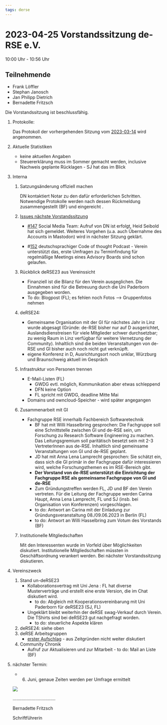 ```yaml
---
tags: derse
---
```

# 2023-04-25 Vorstandssitzung de-RSE e.V.

10:00 Uhr - 10:56 Uhr

## Teilnehmende

- Frank Löffler
- Stephan Janosch
- Jan Philipp Dietrich
- Bernadette Fritzsch

Die Vorstandssitzung ist beschlussfähig.

1. Protokolle:
    
    Das Protokoll der vorhergehenden Sitzung vom [2023-03-14](https://github.com/DE-RSE/protokolle/blob/master/Vorstandssitzungen/Protokoll-Vorstand-deRSE-2023-03-14.md) wird angenommen.
    
2. Aktuelle Statistiken 
    - keine aktuellen Angaben
    - Steuererklärung muss im Sommer gemacht werden, inclusive Nachweis geplante Rücklagen - SJ hat das im Blick
    
3. Interna
    1. Satzungsänderung offiziell machen
    
        DN kontaktiert Notar zu den dafür erforderlichen Schritten. Notwendige Protokolle werden nach dessen Rückmeldung zusammengestellt  (BF) und eingereicht .
    
    2. [Issues nächste Vorstandssitzung](https://github.com/DE-RSE/vorstand/issues?q=is%3Aissue+is%3Aopen+sort%3Aupdated-desc+label%3A%22n%C3%A4chste+Vorstandssitzung%22)
    
        - [#147](https://github.com/DE-RSE/vorstand/issues/147) Social Media Team: Aufruf von DN ist erfolgt, Heid Seibold hat sich gemeldet. Weiteres Vorgehen (u.a. auch Übernahme des Accounts in Mastodon) wird in nächster Sitzung geklärt.
    
        - #[152](https://github.com/DE-RSE/vorstand/issues/152) deutschsprachiger Code of thought Podcast - Verein unterstützt das, erste Umfragen zu Terminfindung für regelmäßige Meetings eines Advisory Boards sind schon gelaufen.
    
    3. Rückblick deRSE23 aus Vereinssicht
        - Finanziell ist die Bilanz für den Verein ausgeglichen. Die Einnahmen sind für die Betreuung durch die Uni Paderborn ausgegeben worden. 
        - To do: Blogpost (FL); es fehlen noch Fotos --> Gruppenfotos nehmen
    
    4. deRSE24: 
        - Gemeinsame Organisation mit der GI für nächstes Jahr in Linz wurde abgesagt (Gründe: de-RSE bisher nur auf D ausgerichtet, Auslandsdienstreisen für viele Mitglieder schwer durchsetzbar; zu wenig Raum in Linz verfügbar für weitere Vernetzung der Community). Inhaltlich sind die beiden Veranstaltungen von de-RSE und GI bisher auch noch nicht gut verknüpft.  
        - eigene Konferenz in D, Ausrichtungsort noch unklar, Würzburg und Braunschweig aktuell im Gespräch
    
    5. Infrastruktur von Personen trennen
        - E-Mail-Listen (FL)
	        - GWDG evtl. möglich, Kommunikation aber etwas schleppend
            - DFN keine Option
            - FL spricht mit GWDG, deadline Mitte Mai
        - Domains und owncloud-Speicher - wird später angegangen
    
    6. Zusammenarbeit mit GI
        - Fachgruppe RSE innerhalb Fachbereich Softwaretechnik
            - BF hat mit Willi Hasselbring gesprochen:  Die Fachgruppe soll eine Schnittstelle zwischen GI und de-RSE sein, um Forschung zu Research Software Engineering zu machen. Das Leitungsgremium soll paritätisch besetzt sein mit 2-3 VertreterInnen aus de-RSE. Inhaltlich sind gemeinsame Veranstaltungen von GI und de-RSE geplant. 
            - JD hat mit Anna Lena Lamprecht gesprochen: Sie schätzt ein, dass sich die GI primär in der Fachgruppe dafür interessieren wird, welche Forschungsthemen es im RSE-Bereich gibt.  
            - **Der Vorstand von de-RSE unterstützt die Einrichtung der Fachgruppe RSE als gemeinsame Fachgruppe von GI und de-RSE**
            - Zum Gründungstreffen werden FL, JD und BF den Verein vertreten. Für die Leitung der Fachgruppe werden Carina Haupt, Anna Lena Lamprecht, FL und SJ (insb. bei Organisation von Konferenzen) vorgeschlagen. 
            - to do: Antwort an Carina mit der Einladung zur Gründungsveranstaltung 08./09.06.2023 in Berlin (FL)
            - to do: Antwort an Willi Hasselbring zum Votum des Vorstands (BF)
    
    7. Institutionelle Mitgliedschaften
    
        Mit den Interessenten wurde im Vorfeld über Möglichkeiten diskutiert. Institutionelle Mitgliedschaften müssten in Geschäftsordnung verankert werden. Bei nächster Vorstandssitzung diskutieren. 
    
4. Vereinszweck
    1. Stand un-deRSE23
        - Kollaborationsvertrag mit Uni Jena : FL hat diverse Musterverträge und erstellt eine erste Version, die im Chat diskutiert wird. 
            - to do: Abgleich mit Kooperationsvereinbarung mit Uni Paderborn für deRSE23 (SJ, FL)
        - Ungeklärt bleibt weiterhin der deRSE swag-Verkauf durch Verein. Die TShirts sind bei deRSE23 gut nachgefragt worden. 
            - to do: steuerliche Aspekte klären
    2. deRSE24:  siehe oben
    3. deRSE Arbeitsgruppen
        - [erster Aufschlag](https://github.com/DE-RSE/de-rse.github.io/compare/master...arbeitsgruppen) - aus Zeitgründen nicht weiter diskutiert
    4. Community Chronik 
        - Aufruf zur Aktualisieren und zur Mitarbeit - to do: Mail an Liste (BF)
    
5. nächster Termin: 
    - 6. Juni, genaue Zeiten werden per Umfrage ermittelt
    
    
    
    ![](C:/Users/fritzsch/Documents/de-RSE/protokolle-git/Vorstandssitzungen/spacer.jpg)
    
    ..................................
    
    Bernadette Fritzsch
    
    Schriftführerin
